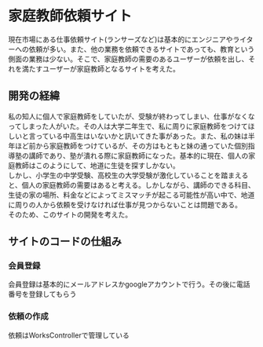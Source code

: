 # 家庭教師依頼サイト  
現在市場にある仕事依頼サイト(ランサーズなど)は基本的にエンジニアやライターへの依頼が多い。また、他の業務を依頼できるサイトであっても、教育という側面の業務は少ない。そこで、家庭教師の需要のあるユーザーが依頼を出し、それを満たすユーザーが家庭教師となるサイトを考えた。
  ## 開発の経緯  
  私の知人に個人で家庭教師をしていたが、受験が終わってしまい、仕事がなくなってしまった人がいた。その人は大学二年生で、私に周りに家庭教師をつけてほしいと言っている中高生はいないかと訊いてきた事があった。また、私の妹は半年ほど前から家庭教師をつけているが、その方はもともと妹の通っていた個別指導塾の講師であり、塾が潰れる際に家庭教師になった。基本的に現在、個人の家庭教師はこのようにして、地道に生徒を探すしかない。  
  しかし、小学生の中学受験、高校生の大学受験が激化していることを踏まえると、個人の家庭教師の需要はあると考える。しかしながら、講師のできる科目、生徒の家の場所、料金などによってミスマッチが起こる可能性が高い中で、地道に周りの人から依頼を受けなければ仕事が見つからないことは問題である。  
  そのため、このサイトの開発を考えた。  
  ## サイトのコードの仕組み  
  ### 会員登録  
  会員登録は基本的にメールアドレスかgoogleアカウントで行う。その後に電話番号を登録してもらう  
  ### 依頼の作成  
  依頼はWorksControllerで管理している

